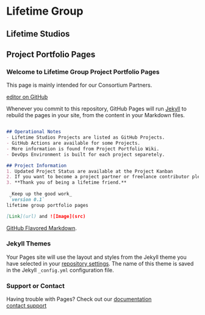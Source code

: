 # Lifetime Group
## Lifetime Studios
## Project Portfolio Pages
### Welcome to Lifetime Group Project Portfolio Pages
This page is mainly intended for our Consortium Partners.

[editor on GitHub](https://github.com/blogtheristo/portfolio/edit/gh-pages/index.md)

Whenever you commit to this repository, GitHub Pages will run [Jekyll](https://jekyllrb.com/) to rebuild the pages in your site, from the content in your Markdown files.

```markdown Markdown is a lightweight and easy-to-use syntax for styling your writing. It includes conventions for

## Operational Notes
- Lifetime Studios Projects are listed as GitHub Projects.
- GitHub Actions are available for some Projects.
- More information is found from Project Portfolio Wiki.
- DevOps Environment is built for each project separetely.

## Project Information
1. Updated Project Status are available at the Project Kanban
2. If you want to become a project partner or freelance contributor please contact @blogtheristo.
3. **Thank you of being a lifetime friend.**
 
 _Keep up the good work_  
 `version 0.1`
lifetime group portfolio pages

[Link](url) and ![Image](src)
```
[GitHub Flavored Markdown](https://guides.github.com/features/mastering-markdown/).

### Jekyll Themes

Your Pages site will use the layout and styles from the Jekyll theme you have selected in your [repository settings](https://github.com/blogtheristo/portfolio/settings/pages). The name of this theme is saved in the Jekyll `_config.yml` configuration file.

### Support or Contact

Having trouble with Pages? Check out our [documentation](https://docs.github.com/categories/github-pages-basics/)  
[contact support](https://lifetime.fi/contact)

